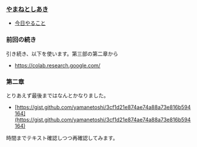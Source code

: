 ### [やまねとしあき](https://twitter.com/yamanetoshi)

- [今日やること](https://github.com/JavaKueche/great-okinawa/issues/18)

### 前回の続き

引き続き、以下を使います。第三部の第二章から

- https://colab.research.google.com/

### 第二章

とりあえず最後まではなんとかなりました。

- [https://gist.github.com/yamanetoshi/3cf1d21e874ae74a88a73e816b594164](https://gist.github.com/yamanetoshi/3cf1d21e874ae74a88a73e816b594164)

時間までテキスト確認しつつ再確認してみます。
